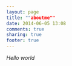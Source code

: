```yaml
---
layout: page
title: ""aboutme""
date: 2014-06-05 13:08
comments: true
sharing: true
footer: true
---
```


*Hello world*
